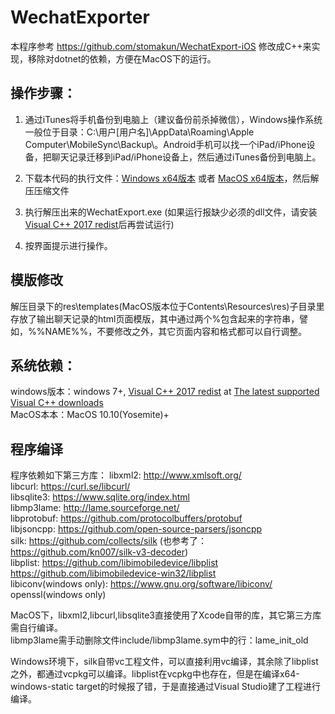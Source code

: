# WechatExporter

本程序参考 https://github.com/stomakun/WechatExport-iOS 修改成C++来实现，移除对dotnet的依赖，方便在MacOS下的运行。

## 操作步骤：
1. 通过iTunes将手机备份到电脑上（建议备份前杀掉微信），Windows操作系统一般位于目录：C:\用户[用户名]\AppData\Roaming\Apple Computer\MobileSync\Backup\。Android手机可以找一个iPad/iPhone设备，把聊天记录迁移到iPad/iPhone设备上，然后通过iTunes备份到电脑上。

2. 下载本代码的执行文件：[Windows x64版本](https://github.com/BlueMatthew/WechatExporter/releases/download/v1.0/x64_win.zip) 或者 [MacOS x64版本](https://github.com/BlueMatthew/WechatExporter/releases/download/v1.0/x64_macos.zip)，然后解压压缩文件

3. 执行解压出来的WechatExport.exe (如果运行报缺少必须的dll文件，请安装[Visual C++ 2017 redist](https://aka.ms/vs/16/release/vc_redist.x64.exe)后再尝试运行)

4. 按界面提示进行操作。

## 模版修改
解压目录下的res\templates(MacOS版本位于Contents\Resources\res)子目录里存放了输出聊天记录的html页面模版，其中通过两个%包含起来的字符串，譬如，%%NAME%%，不要修改之外，其它页面内容和格式都可以自行调整。

## 系统依赖：
windows版本：windows 7+, [Visual C++ 2017 redist](https://aka.ms/vs/16/release/vc_redist.x64.exe) at [The latest supported Visual C++ downloads](https://support.microsoft.com/en-us/help/2977003/the-latest-supported-visual-c-downloads)  
MacOS本本：MacOS 10.10(Yosemite)+


## 程序编译
程序依赖如下第三方库：
libxml2: http://www.xmlsoft.org/  
libcurl: https://curl.se/libcurl/  
libsqlite3: https://www.sqlite.org/index.html  
libmp3lame: http://lame.sourceforge.net/  
libprotobuf: https://github.com/protocolbuffers/protobuf  
libjsoncpp: https://github.com/open-source-parsers/jsoncpp  
silk: https://github.com/collects/silk (也参考了： https://github.com/kn007/silk-v3-decoder)  
libplist: https://github.com/libimobiledevice/libplist  https://github.com/libimobiledevice-win32/libplist  
libiconv(windows only): https://www.gnu.org/software/libiconv/  
openssl(windows only)  

MacOS下，libxml2,libcurl,libsqlite3直接使用了Xcode自带的库，其它第三方库需自行编译。  
libmp3lame需手动删除文件include/libmp3lame.sym中的行：lame_init_old  

Windows环境下，silk自带vc工程文件，可以直接利用vc编译，其余除了libplist之外，都通过vcpkg可以编译。libplist在vcpkg中也存在，但是在编译x64-windows-static target的时候报了错，于是直接通过Visual Studio建了工程进行编译。
